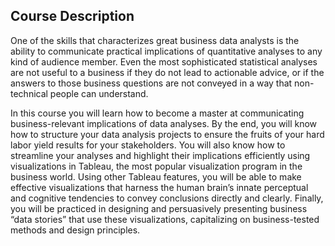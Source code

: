 ## Course Description
One of the skills that characterizes great business data analysts is the ability to communicate practical implications of quantitative analyses to any kind of audience member. Even the most sophisticated statistical analyses are not useful to a business if they do not lead to actionable advice, or if the answers to those business questions are not conveyed in a way that non-technical people can understand.

In this course you will learn how to become a master at communicating business-relevant implications of data analyses. By the end, you will know how to structure your data analysis projects to ensure the fruits of your hard labor yield results for your stakeholders. You will also know how to streamline your analyses and highlight their implications efficiently using visualizations in Tableau, the most popular visualization program in the business world. Using other Tableau features, you will be able to make effective visualizations that harness the human brain’s innate perceptual and cognitive tendencies to convey conclusions directly and clearly. Finally, you will be practiced in designing and persuasively presenting business “data stories” that use these visualizations, capitalizing on business-tested methods and design principles.
